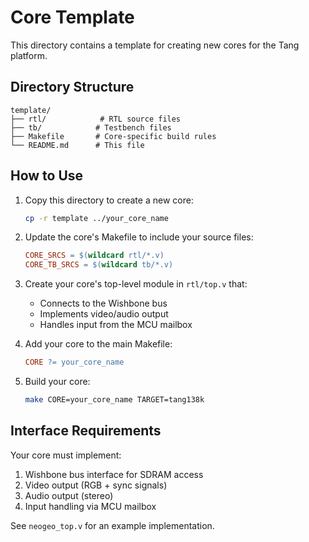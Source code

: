 # Core Template

This directory contains a template for creating new cores for the Tang platform.

## Directory Structure

```
template/
├── rtl/            # RTL source files
├── tb/            # Testbench files
├── Makefile       # Core-specific build rules
└── README.md      # This file
```

## How to Use

1. Copy this directory to create a new core:
   ```bash
   cp -r template ../your_core_name
   ```

2. Update the core's Makefile to include your source files:
   ```makefile
   CORE_SRCS = $(wildcard rtl/*.v)
   CORE_TB_SRCS = $(wildcard tb/*.v)
   ```

3. Create your core's top-level module in `rtl/top.v` that:
   - Connects to the Wishbone bus
   - Implements video/audio output
   - Handles input from the MCU mailbox

4. Add your core to the main Makefile:
   ```makefile
   CORE ?= your_core_name
   ```

5. Build your core:
   ```bash
   make CORE=your_core_name TARGET=tang138k
   ```

## Interface Requirements

Your core must implement:

1. Wishbone bus interface for SDRAM access
2. Video output (RGB + sync signals)
3. Audio output (stereo)
4. Input handling via MCU mailbox

See `neogeo_top.v` for an example implementation. 